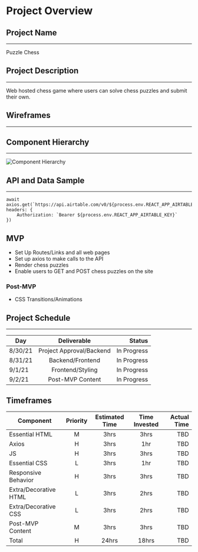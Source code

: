 # Project Overview

## Project Name
---
Puzzle Chess

## Project Description
---
Web hosted chess game where users can solve chess puzzles and submit their own.

## Wireframes
---

## Component Hierarchy
---

![Component Hierarchy](https://freeimage.host/i/RPPY1n)

## API and Data Sample
---

```
await axios.get(`https://api.airtable.com/v0/${process.env.REACT_APP_AIRTABLE_BASE}/Table%201`, headers: {
    Authorization: `Bearer ${process.env.REACT_APP_AIRTABLE_KEY}`
})
```

## MVP

* Set Up Routes/Links and all web pages
* Set up axios to make calls to the API
* Render chess puzzles
* Enable users to GET and POST chess puzzles on the site

### Post-MVP
* CSS Transitions/Animations 

## Project Schedule
---

|Day| Deliverable| Status |
|-      |:--:|   -:|
|8/30/21| Project Approval/Backend | In Progress |
|8/31/21| Backend/Frontend | In Progress |
|9/1/21| Frontend/Styling | In Progress |
|9/2/21| Post-MVP Content | In Progress |

## Timeframes

|Component| Priority| Estimated Time | Time Invested | Actual Time |
|-        |  :--:   |  :--:          |   :--:        |           -:|
|Essential HTML|M|3hrs|3hrs|TBD|
|Axios|H|3hrs|1hr|TBD|
|JS|H|3hrs|3hrs|TBD|
|Essential CSS|L|3hrs|1hr|TBD|
|Responsive Behavior|H|3hrs|3hrs|TBD|
|Extra/Decorative HTML|L|3hrs|2hrs|TBD|
|Extra/Decorative CSS|L|3hrs|2hrs|TBD|
|Post-MVP Content|M|3hrs|3hrs|TBD|
|Total| H | 24hrs|18hrs|TBD|

